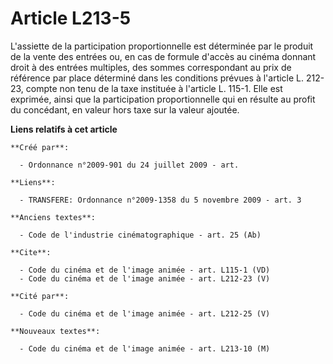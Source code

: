 # Article L213-5

L'assiette de la participation proportionnelle est déterminée par le produit de la vente des entrées ou, en cas de formule
d'accès au cinéma donnant droit à des entrées multiples, des sommes correspondant au prix de référence par place déterminé
dans les conditions prévues à l'article L. 212-23, compte non tenu de la taxe instituée à l'article L. 115-1. Elle est
exprimée, ainsi que la participation proportionnelle qui en résulte au profit du concédant, en valeur hors taxe sur la valeur
ajoutée.

**Liens relatifs à cet article**

	**Créé par**:

	  - Ordonnance n°2009-901 du 24 juillet 2009 - art.

	**Liens**:

	  - TRANSFERE: Ordonnance n°2009-1358 du 5 novembre 2009 - art. 3

	**Anciens textes**:

	  - Code de l'industrie cinématographique - art. 25 (Ab)

	**Cite**:

	  - Code du cinéma et de l'image animée - art. L115-1 (VD)
	  - Code du cinéma et de l'image animée - art. L212-23 (V)

	**Cité par**:

	  - Code du cinéma et de l'image animée - art. L212-25 (V)

	**Nouveaux textes**:

	  - Code du cinéma et de l'image animée - art. L213-10 (M)
